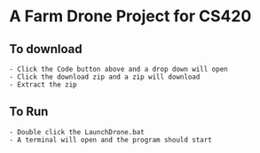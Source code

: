 # A Farm Drone Project for CS420

## To download
	- Click the Code button above and a drop down will open
	- Click the download zip and a zip will download
	- Extract the zip 
	
## To Run
	- Double click the LaunchDrone.bat
	- A terminal will open and the program should start